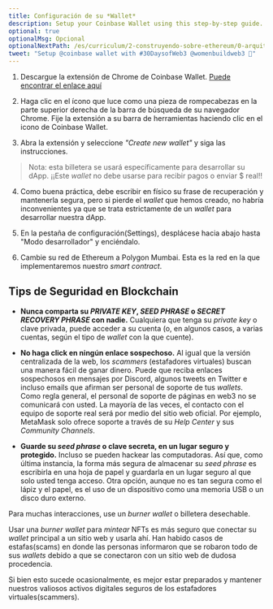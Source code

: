 ```yaml
---
title: Configuración de su *Wallet*
description: Setup your Coinbase Wallet using this step-by-step guide. Read crypto wallet safety tips to keep your wallet secure.
optional: true
optionalMsg: Opcional
optionalNextPath: /es/curriculum/2-construyendo-sobre-ethereum/0-arquitectura-cliente-servidor
tweet: "Setup @coinbase wallet with #30DaysofWeb3 @womenbuildweb3 🔐"
---
```


1. Descargue la extensión de Chrome de Coinbase Wallet. [Puede encontrar el enlace aquí](https://chrome.google.com/webstore/detail/coinbase-wallet-extension/hnfanknocfeofbddgcijnmhnfnkdnaad?hl=en)

2. Haga clic en el ícono que luce como una pieza de rompecabezas en la parte superior derecha de la barra de búsqueda de su navegador Chrome. Fije la extensión a su barra de herramientas haciendo clic en el icono de Coinbase Wallet.

3. Abra la extensión y seleccione _"Create new wallet"_ y siga las instrucciones.

> Nota: esta billetera se usará específicamente para desarrollar su dApp. ¡¡Este _wallet_ no debe usarse para recibir pagos o enviar $ real!!

4. Como buena práctica, debe escribir en físico su frase de recuperación y mantenerla segura, pero si pierde el _wallet_ que hemos creado, no habría inconvenientes ya que se trata estrictamente de un _wallet_ para desarrollar nuestra dApp.

5. En la pestaña de configuración(Settings), desplácese hacia abajo hasta "Modo desarrollador" y enciéndalo.

6. Cambie su red de Ethereum a Polygon Mumbai. Esta es la red en la que implementaremos nuestro _smart contract_.

## Tips de Seguridad en Blockchain

- **Nunca comparta su _PRIVATE KEY_, _SEED PHRASE_ o _SECRET RECOVERY PHRASE_ con nadie.**
  Cualquiera que tenga su _private key_ o clave privada, puede acceder a su cuenta (o, en algunos casos, a varias cuentas, según el tipo de _wallet_ con la que cuente).

- **No haga click en ningún enlace sospechoso.**
  Al igual que la versión centralizada de la web, los _scammers_ (estafadores virtuales) buscan una manera fácil de ganar dinero. Puede que reciba enlaces sospechosos en mensajes por Discord, algunos tweets en Twitter e incluso emails que afirman ser personal de soporte de tus _wallets_.
  Como regla general, el personal de soporte de páginas en web3 no se comunicará con usted. La mayoría de las veces, el contacto con el equipo de soporte real será por medio del sitio web oficial. Por ejemplo, MetaMask solo ofrece soporte a través de su _Help Center_ y sus _Community Channels_.

- **Guarde su _seed phrase_ o clave secreta, en un lugar seguro y protegido.**
  Incluso se pueden hackear las computadoras. Así que, como última instancia, la forma más segura de almacenar su _seed phrase_ es escribirla en una hoja de papel y guardarla en un lugar seguro al que solo usted tenga acceso.
  Otra opción, aunque no es tan segura como el lápiz y el papel, es el uso de un dispositivo como una memoria USB o un disco duro externo.

Para muchas interacciones, use un _burner wallet_ o billetera desechable.

Usar una _burner wallet_ para _mintear_ NFTs es más seguro que conectar su _wallet_ principal a un sitio web y usarla ahí. Han habido casos de estafas(scams) en donde las personas informaron que se robaron todo de sus _wallets_ debido a que se conectaron con un sitio web de dudosa procedencia.

Si bien esto sucede ocasionalmente, es mejor estar preparados y mantener nuestros valiosos activos digitales seguros de los estafadores virtuales(scammers).

